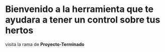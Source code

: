 # Bienvenido a la herramienta que te ayudara a tener un control sobre tus hertos

visita la rama de **Proyecto-Terminado**

